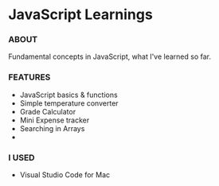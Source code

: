 # JavaScript Learnings

### ABOUT
Fundamental concepts in JavaScript, what I've learned so far.


### FEATURES
<ul>
<li>JavaScript basics & functions
<li>Simple temperature converter</li>
<li>Grade Calculator</li>
<li>Mini Expense tracker</li>
<li>Searching in Arrays</li>
<li></li>

</ul>

### I USED
<ul><li>Visual Studio Code for Mac</li>
</ul>
